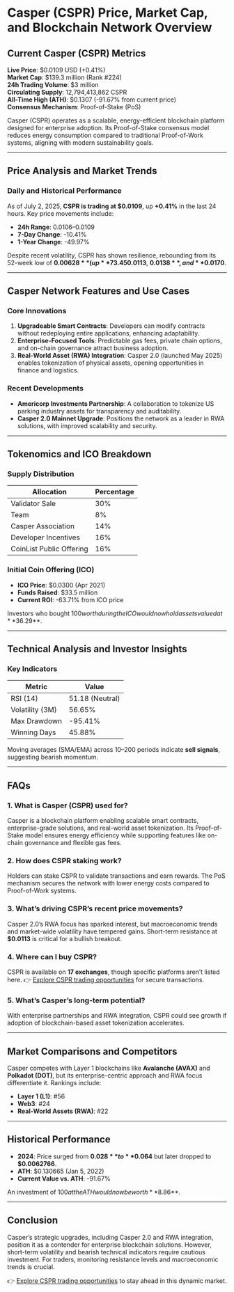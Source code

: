 # Casper (CSPR) Price, Market Cap, and Blockchain Network Overview  

## Current Casper (CSPR) Metrics  

**Live Price**: $0.0109 USD (+0.41%)  
**Market Cap**: $139.3 million (Rank #224)  
**24h Trading Volume**: $3 million  
**Circulating Supply**: 12,794,413,862 CSPR  
**All-Time High (ATH)**: $0.1307 (-91.67% from current price)  
**Consensus Mechanism**: Proof-of-Stake (PoS)  

Casper (CSPR) operates as a scalable, energy-efficient blockchain platform designed for enterprise adoption. Its Proof-of-Stake consensus model reduces energy consumption compared to traditional Proof-of-Work systems, aligning with modern sustainability goals.  

---

## Price Analysis and Market Trends  

### Daily and Historical Performance  

As of July 2, 2025, **CSPR is trading at $0.0109**, up **+0.41%** in the last 24 hours. Key price movements include:  
- **24h Range**: $0.0106–$0.0109  
- **7-Day Change**: -10.41%  
- **1-Year Change**: -49.97%  

Despite recent volatility, CSPR has shown resilience, rebounding from its 52-week low of **$0.00628** (up **73.45%** from that level). Technical indicators suggest bearish short-term sentiment, with resistance levels at **$0.0113**, **$0.0138**, and **$0.0170**.  

---

## Casper Network Features and Use Cases  

### Core Innovations  

1. **Upgradeable Smart Contracts**: Developers can modify contracts without redeploying entire applications, enhancing adaptability.  
2. **Enterprise-Focused Tools**: Predictable gas fees, private chain options, and on-chain governance attract business adoption.  
3. **Real-World Asset (RWA) Integration**: Casper 2.0 (launched May 2025) enables tokenization of physical assets, opening opportunities in finance and logistics.  

### Recent Developments  

- **Americorp Investments Partnership**: A collaboration to tokenize US parking industry assets for transparency and auditability.  
- **Casper 2.0 Mainnet Upgrade**: Positions the network as a leader in RWA solutions, with improved scalability and security.  

---

## Tokenomics and ICO Breakdown  

### Supply Distribution  

| Allocation | Percentage |  
|------------|------------|  
| Validator Sale | 30% |  
| Team | 8% |  
| Casper Association | 14% |  
| Developer Incentives | 16% |  
| CoinList Public Offering | 16% |  

### Initial Coin Offering (ICO)  

- **ICO Price**: $0.0300 (Apr 2021)  
- **Funds Raised**: $33.5 million  
- **Current ROI**: -63.71% from ICO price  

Investors who bought $100 worth during the ICO would now hold assets valued at **$36.29**.  

---

## Technical Analysis and Investor Insights  

### Key Indicators  

| Metric | Value |  
|--------|-------|  
| RSI (14) | 51.18 (Neutral) |  
| Volatility (3M) | 56.65% |  
| Max Drawdown | -95.41% |  
| Winning Days | 45.88% |  

Moving averages (SMA/EMA) across 10–200 periods indicate **sell signals**, suggesting bearish momentum.  

---

## FAQs  

### 1. What is Casper (CSPR) used for?  
Casper is a blockchain platform enabling scalable smart contracts, enterprise-grade solutions, and real-world asset tokenization. Its Proof-of-Stake model ensures energy efficiency while supporting features like on-chain governance and flexible gas fees.  

### 2. How does CSPR staking work?  
Holders can stake CSPR to validate transactions and earn rewards. The PoS mechanism secures the network with lower energy costs compared to Proof-of-Work systems.  

### 3. What’s driving CSPR’s recent price movements?  
Casper 2.0’s RWA focus has sparked interest, but macroeconomic trends and market-wide volatility have tempered gains. Short-term resistance at **$0.0113** is critical for a bullish breakout.  

### 4. Where can I buy CSPR?  
CSPR is available on **17 exchanges**, though specific platforms aren’t listed here. 👉 [Explore CSPR trading opportunities](https://bit.ly/okx-bonus) for secure transactions.  

### 5. What’s Casper’s long-term potential?  
With enterprise partnerships and RWA integration, CSPR could see growth if adoption of blockchain-based asset tokenization accelerates.  

---

## Market Comparisons and Competitors  

Casper competes with Layer 1 blockchains like **Avalanche (AVAX)** and **Polkadot (DOT)**, but its enterprise-centric approach and RWA focus differentiate it. Rankings include:  
- **Layer 1 (L1)**: #56  
- **Web3**: #24  
- **Real-World Assets (RWA)**: #22  

---

## Historical Performance  

- **2024**: Price surged from **$0.028** to **$0.064** but later dropped to **$0.0062766**.  
- **ATH**: $0.130665 (Jan 5, 2022)  
- **Current Value vs. ATH**: -91.67%  

An investment of $100 at the ATH would now be worth **$8.86**.  

---

## Conclusion  

Casper’s strategic upgrades, including Casper 2.0 and RWA integration, position it as a contender for enterprise blockchain solutions. However, short-term volatility and bearish technical indicators require cautious investment. For traders, monitoring resistance levels and macroeconomic trends is crucial.  

👉 [Explore CSPR trading opportunities](https://bit.ly/okx-bonus) to stay ahead in this dynamic market.